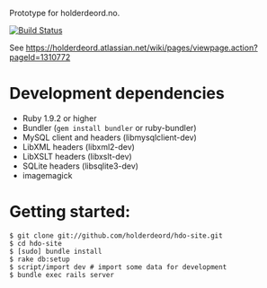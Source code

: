 Prototype for holderdeord.no.

[![Build Status](https://secure.travis-ci.org/holderdeord/hdo-site.png)](http://travis-ci.org/holderdeord/hdo-site)

See https://holderdeord.atlassian.net/wiki/pages/viewpage.action?pageId=1310772

Development dependencies
========================

- Ruby 1.9.2 or higher
- Bundler (`gem install bundler` or ruby-bundler)
- MySQL client and headers (libmysqlclient-dev)
- LibXML headers (libxml2-dev)
- LibXSLT headers (libxslt-dev)
- SQLite headers (libsqlite3-dev)
- imagemagick

Getting started:
================

    $ git clone git://github.com/holderdeord/hdo-site.git
    $ cd hdo-site
    $ [sudo] bundle install
    $ rake db:setup
    $ script/import dev # import some data for development
    $ bundle exec rails server

